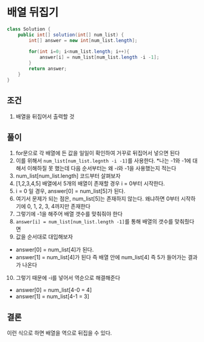 # 배열 뒤집기

```java
class Solution {
    public int[] solution(int[] num_list) {
        int[] answer = new int[num_list.length];
        
        for(int i=0; i<num_list.length; i++){
            answer[i] = num_list[num_list.length -i -1];
        }
        return answer;
    }
}
```
## 조건
1. 배열을 뒤집어서 출력할 것

## 풀이
1. for문으로 각 배열에 든 값을 일일이 확인하여 거꾸로 뒤집어서 넣으면 된다
2. 이를 위해서 `num_list[num_list.legnth -i -1]`를 사용한다.
*나는 -1와 -1에 대해서 이해하질 못 했는데 다음 순서부터는 왜 -i와 -1을 사용했는지 적는다
3. num_list[num_list.length] 코드부터 살펴보자
4. [1,2,3,4,5] 배열에서 5개의 배열이 존재할 경우 i = 0부터 시작한다. 
5. i = 0 일 경우, answer[0] = num_list[5]가 된다. 
6. 여기서 문제가 되는 점은, num_list[5]는 존재하지 않는다. 왜냐하면 0부터 시작하기에 0, 1, 2, 3, 4까지만 존재한다
7. 그렇기에 -1을 해주어 배열 갯수를 맞춰줘야 한다
8. `answer[i] = num_list[num_list.length -1]`를 통해 배열의 갯수를 맞춰줬다면
9. 값을 순서대로 대입해보자
- answer[0] = num_list[4]가 된다. 
- answer[1] = num_list[4]가 된다
즉 배열 안에 num_list[4] 즉 5가 들어가는 결과가 나온다
10. 그렇기 때문에 -i를 넣어서 역순으로 해결해준다
- answer[0] = num_list[4-0 = 4] 
- answer[1] = num_list[4-1 = 3] 

## 결론
이런 식으로 하면 배열을 역으로 뒤집을 수 있다.